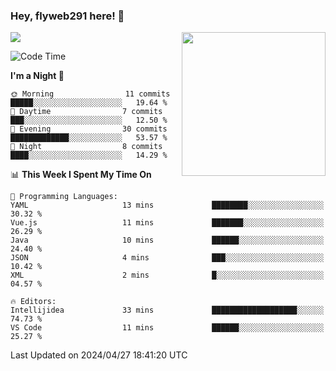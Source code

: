 ### Hey, flyweb291 here! 👋

![](https://metrics.lecoq.io/cherry291?template=classic&config.timezone=Asia%2FShanghai)
<img align='right' src="https://media.giphy.com/media/M9gbBd9nbDrOTu1Mqx/giphy.gif" width="230">
<!-- ![](https://github-readme-stats-ouuan.vercel.app/api?username=flyweb291&theme=dark&show_icons=true) -->

<!--START_SECTION:waka-->
![Code Time](http://img.shields.io/badge/Code%20Time-207%20hrs%2036%20mins-blue)

**I'm a Night 🦉** 

```text
🌞 Morning                11 commits          █████░░░░░░░░░░░░░░░░░░░░   19.64 % 
🌆 Daytime                7 commits           ███░░░░░░░░░░░░░░░░░░░░░░   12.50 % 
🌃 Evening                30 commits          █████████████░░░░░░░░░░░░   53.57 % 
🌙 Night                  8 commits           ████░░░░░░░░░░░░░░░░░░░░░   14.29 % 
```


📊 **This Week I Spent My Time On** 

```text
💬 Programming Languages: 
YAML                     13 mins             ████████░░░░░░░░░░░░░░░░░   30.32 % 
Vue.js                   11 mins             ███████░░░░░░░░░░░░░░░░░░   26.29 % 
Java                     10 mins             ██████░░░░░░░░░░░░░░░░░░░   24.40 % 
JSON                     4 mins              ███░░░░░░░░░░░░░░░░░░░░░░   10.42 % 
XML                      2 mins              █░░░░░░░░░░░░░░░░░░░░░░░░   04.57 % 

🔥 Editors: 
Intellijidea             33 mins             ███████████████████░░░░░░   74.73 % 
VS Code                  11 mins             ██████░░░░░░░░░░░░░░░░░░░   25.27 % 
```


 Last Updated on 2024/04/27 18:41:20 UTC
<!--END_SECTION:waka-->

<!--
**flyweb291/数字游牧人** is a ✨ _special_ ✨ repository because its `README.md` (this file) appears on your GitHub profile.

Here are some ideas to get you started:

- 🔭 I’m currently working on ...
- 🌱 I’m currently learning ...
- 👯 I’m looking to collaborate on ...
- 🤔 I’m looking for help with ...
- 💬 Ask me about ...
- 📫 How to reach me: ...
- 😄 Pronouns: ...
- ⚡ Fun fact: ...
-->
